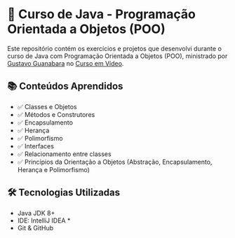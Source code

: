 # 🧠 Curso de Java - Programação Orientada a Objetos (POO)

Este repositório contém os exercícios e projetos que desenvolvi durante o curso de Java com Programação Orientada a Objetos (POO), ministrado por [Gustavo Guanabara](https://github.com/gustavoguanabara) no [Curso em Vídeo](https://www.cursoemvideo.com/).

## 📚 Conteúdos Aprendidos

- ✅ Classes e Objetos  
- ✅ Métodos e Construtores  
- ✅ Encapsulamento  
- ✅ Herança  
- ✅ Polimorfismo  
- ✅ Interfaces  
- ✅ Relacionamento entre classes  
- ✅ Princípios da Orientação a Objetos (Abstração, Encapsulamento, Herança e Polimorfismo)

## 🛠️ Tecnologias Utilizadas

- Java JDK 8+
- IDE: IntelliJ IDEA *
- Git & GitHub



